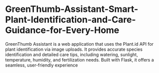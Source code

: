 # GreenThumb-Assistant-Smart-Plant-Identification-and-Care-Guidance-for-Every-Home
GreenThumb Assistant is a web application that uses the Plant.id API for plant identification via image uploads. It provides accurate species identification and detailed care tips, including watering, sunlight, temperature, humidity, and fertilization needs. Built with Flask, it offers a seamless, user-friendly experience
